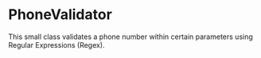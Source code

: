 # PhoneValidator
This small class validates a phone number within certain parameters using Regular Expressions (Regex).


